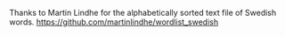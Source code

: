 Thanks to Martin Lindhe for the alphabetically sorted text file of Swedish words.
https://github.com/martinlindhe/wordlist_swedish
